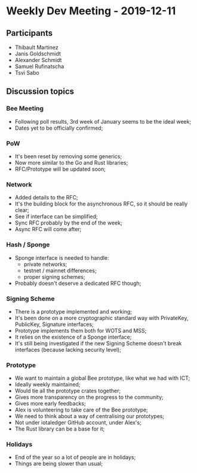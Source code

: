 # Weekly Dev Meeting - 2019-12-11

## Participants

- Thibault Martinez
- Janis Goldschmidt
- Alexander Schmidt
- Samuel Rufinatscha
- Tsvi Sabo

## Discussion topics

### Bee Meeting

- Following poll results, 3rd week of January seems to be the ideal week;
- Dates yet to be officially confirmed;

### PoW

- It's been reset by removing some generics;
- Now more similar to the Go and Rust libraries;
- RFC/Prototype will be updated soon;

### Network

- Added details to the RFC;
- It's the building block for the asynchronous RFC, so it should be really clear;
- See if interface can be simplified;
- Sync RFC probably by the end of the week;
- Async RFC will come after;

### Hash / Sponge

- Sponge interface is needed to handle:
  - private networks;
  - testnet / mainnet differences;
  - proper signing schemes;
- Probably doesn't deserve a dedicated RFC though;

### Signing Scheme

- There is a prototype implemented and working;
- It's been done on a more cryptographic standard way with PrivateKey, PublicKey, Signature interfaces;
- Prototype implements them both for WOTS and MSS;
- It relies on the existence of a Sponge interface;
- It's still being investigated if the new Signing Scheme doesn't break interfaces (because lacking security level);

### Prototype

- We want to maintain a global Bee prototype, like what we had with ICT;
- Ideally weekly maintained;
- Would tie all the prototype crates together;
- Gives more transparency on the progress to the community;
- Gives more early feedbacks;
- Alex is volunteering to take care of the Bee prototype;
- We need to think about a way of centralising our prototypes;
- Not under iotaledger GitHub account, under Alex's;
- The Rust library can be a base for it;

### Holidays

- End of the year so a lot of people are in holidays;
- Things are being slower than usual;
